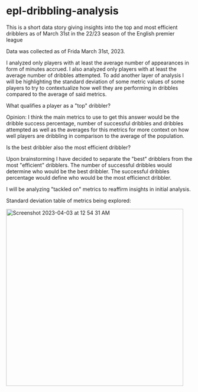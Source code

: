 # epl-dribbling-analysis
This is a short data story giving insights into the top and most efficient dribblers as of March 31st in the 22/23 season of the English premier league

Data was collected as of Frida March 31st, 2023.

I analyzed only players with at least the average number of appearances in form of minutes accrued.
I also analyzed only players with at least the average number of dribbles attempted.
To add another layer of analysis I will be highlighting the standard deviation of some metric values of some players to try to contextualize how well they are performing in dribbles compared to the average of said metrics.

What qualifies a player as a "top" dribbler?

Opinion: I think the main metrics to use to get this answer would be the dribble success percentage, number of successful dribbles and dribbles attempted as well as the averages for this metrics for more context on how well players are dribbling in comparison to the average of the population.

Is the best dribbler also the most efficient dribbler? 

Upon brainstorming I have decided to separate the "best" dribblers from the most "efficient" dribblers.
The number of successful dribbles would determine who would be the best dribbler.
The successful dribbles percentage would define who would be the most efficienct dribbler.

I will be analyzing "tackled on" metrics to reaffirm insights in initial analysis.

Standard deviation table of metrics being explored:

<img width="479" alt="Screenshot 2023-04-03 at 12 54 31 AM" src="https://user-images.githubusercontent.com/34937584/229415015-a7cc8dfc-af84-4070-abde-2647125dd07e.png">

